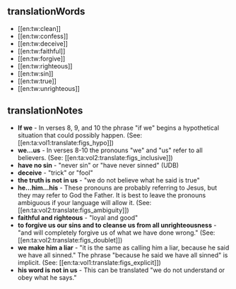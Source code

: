 ## translationWords

* [[en:tw:clean]]
* [[en:tw:confess]]
* [[en:tw:deceive]]
* [[en:tw:faithful]]
* [[en:tw:forgive]]
* [[en:tw:righteous]]
* [[en:tw:sin]]
* [[en:tw:true]]
* [[en:tw:unrighteous]]

## translationNotes

* **If we** - In verses 8, 9, and 10 the phrase "if we" begins a hypothetical situation that could possibly happen. (See: [[en:ta:vol1:translate:figs_hypo]])
* **we…us** - In verses 8-10 the pronouns "we" and "us" refer to all believers. (See: [[en:ta:vol2:translate:figs_inclusive]])
* **have no sin** - "never sin" or "have never sinned" (UDB)
* **deceive** - "trick" or "fool"
* **the truth is not in us** - "we do not believe what he said is true"
* **he…him…his** - These pronouns are probably referring to Jesus, but they may refer to God the Father. It is best to leave the pronouns ambiguous if your language will allow it. (See: [[en:ta:vol2:translate:figs_ambiguity]])
* **faithful and righteous** - "loyal and good"
* **to forgive us our sins and to cleanse us from all unrighteousness** - "and will completely forgive us of what we have done wrong." (See: [[en:ta:vol2:translate:figs_doublet]])
* **we make him a liar** - "it is the same as calling him a liar, because he said we have all sinned." The phrase "because he said we have all sinned" is implicit. (See: [[en:ta:vol1:translate:figs_explicit]])
* **his word is not in us** - This can be translated "we do not understand or obey what he says."
